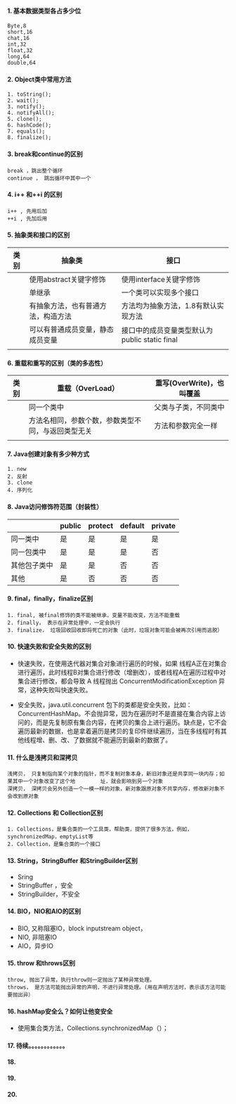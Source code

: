 #### 1. 基本数据类型各占多少位

```
Byte,8
short,16
chat,16
int,32
float,32
long,64
double,64

```

#### 2. Object类中常用方法

```
1. toString();
2. wait();
3. notify();
4. notifyAll();
5. clone();
6. hashCode();
7. equals();
8. finalize();
```

#### 3. break和continue的区别

```
break ，跳出整个循环
continue ， 跳出循环中其中一个
```

#### 4. i++ 和++i 的区别

```
i++ , 先用后加
++i , 先加后用
```

#### 5. 抽象类和接口的区别

| 类别 | 抽象类                             | 接口                                          |
| ---- | ---------------------------------- | --------------------------------------------- |
|      | 使用abstract关键字修饰             | 使用interface关键字修饰                       |
|      | 单继承                             | 一个类可以实现多个接口                        |
|      | 有抽象方法，也有普通方法，构造方法 | 方法均为抽象方法，1.8有默认实现方法           |
|      | 可以有普通成员变量，静态成员变量   | 接口中的成员变量类型默认为public static final |
|      |                                    |                                               |

#### 6. 重载和重写的区别（类的多态性）

| 类别 | 重载（OverLoad）                                   | 重写(OverWrite)，也叫覆盖 |
| ---- | -------------------------------------------------- | ------------------------- |
|      | 同一个类中                                         | 父类与子类，不同类中      |
|      | 方法名相同，参数个数，参数类型不同，与返回类型无关 | 方法和参数完全一样        |
|      |                                                    |                           |



#### 7. Java创建对象有多少种方式

```
1. new
2. 反射
3. clone
4. 序列化
```



#### 8. Java访问修饰符范围（封装性）

|              | public | protect | default | private |
| ------------ | ------ | ------- | ------- | ------- |
| 同一类中     | 是     | 是      | 是      | 是      |
| 同一包类中   | 是     | 是      | 是      | 否      |
| 其他包子类中 | 是     | 是      | 否      | 否      |
| 其他         | 是     | 否      | 否      | 否      |



#### 9. final，finally，finalize区别

```
1. final, 被final修饰的类不能被继承，变量不能改变，方法不能重载
2. finally， 表示在异常处理中，一定会执行
3. finalize， 垃圾回收回收即将死亡的对象（此时，垃圾对象可能会被再次引用而逃脱）
```



#### 10. 快速失败和安全失败的区别

- 快速失败，在使用迭代器对集合对象进行遍历的时候，如果 线程A正在对集合进行遍历，此时线程B对集合进行修改（增删改），或者线程A在遍历过程中对集合进行修改，都会导致 A 线程抛出 ConcurrentModificationException 异常，这种失败叫快速失败。

- 安全失败，java.util.concurrent 包下的类都是安全失败，比如：ConcurrentHashMap。不会抛异常，因为在遍历时不是直接在集合内容上访问的，而是先复制原有集合内容，在拷贝的集合上进行遍历。缺点是，它不会遍历最新的数据，也是拿着遍历是拷贝的复印件继续遍历，当在多线程时有其他线程增、删、改、了数据就不能遍历到最新的数据了。

#### 11. 什么是浅拷贝和深拷贝

```
浅拷贝， 只复制指向某个对象的指针，而不复制对象本身，新旧对象还是共享同一块内存；如果其中一个对象改变了这个地        址，就会影响到另一个对象
深拷贝， 深拷贝会另外创造一个一模一样的对象，新对象跟原对象不共享内存，修改新对象不会改到原对象
```



#### 12. Collections 和 Collection区别

```
1. Collections，是集合类的一个工具类，帮助类，提供了很多方法，例如，synchronizedMap，emptyList等
2. Collection，是集合类的一个接口
```



#### 13. String，StringBuffer 和StringBuilder区别

- Sring
- StringBuffer ，安全
- StringBuilder，不安全

#### 14. BIO，NIO和AIO的区别

- BIO, 又称阻塞IO，block inputstream object，
- NIO, 非阻塞IO
- AIO，异步IO

#### 15. throw 和throws区别

```
throw, 抛出了异常，执行throw则一定抛出了某种异常处理。
throws， 是方法可能抛出异常的声明，不进行异常处理。(用在声明方法时，表示该方法可能要抛出异）
```



#### 16. hashMap安全么？如何让他变安全

- 使用集合类方法，Collections.synchronizedMap（）；

#### 17. 待续。。。。。。。。。。。。

#### 18. 

#### 19. 

#### 20. 